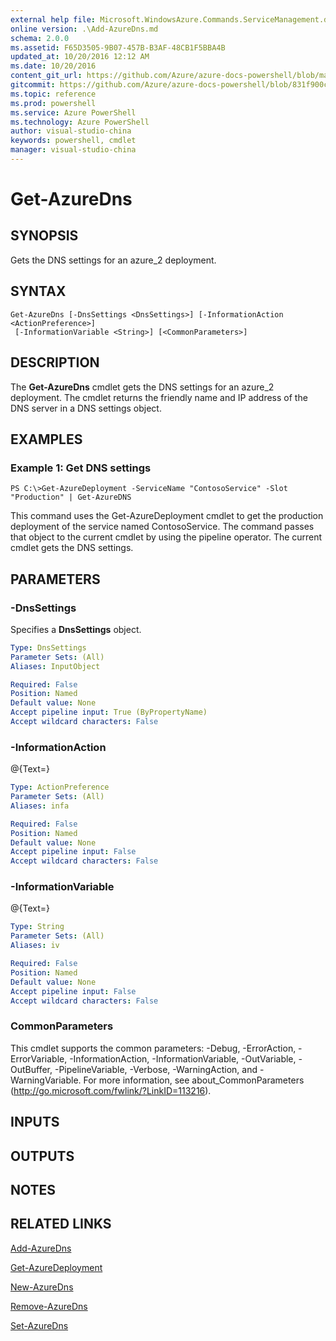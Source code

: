```yaml
---
external help file: Microsoft.WindowsAzure.Commands.ServiceManagement.dll-Help.xml
online version: .\Add-AzureDns.md
schema: 2.0.0
ms.assetid: F65D3505-9B07-457B-B3AF-48CB1F5BBA4B
updated_at: 10/20/2016 12:12 AM
ms.date: 10/20/2016
content_git_url: https://github.com/Azure/azure-docs-powershell/blob/master/azureps-cmdlets-docs/ServiceManagement/Azure.Service/v1.6.1/Get-AzureDns.md
gitcommit: https://github.com/Azure/azure-docs-powershell/blob/831f900c1a4babea8fcc8817cfbc25252a1aa872/azureps-cmdlets-docs/ServiceManagement/Azure.Service/v1.6.1/Get-AzureDns.md
ms.topic: reference
ms.prod: powershell
ms.service: Azure PowerShell
ms.technology: Azure PowerShell
author: visual-studio-china
keywords: powershell, cmdlet
manager: visual-studio-china
---
```


# Get-AzureDns

## SYNOPSIS
Gets the DNS settings for an azure_2 deployment.

## SYNTAX

```
Get-AzureDns [-DnsSettings <DnsSettings>] [-InformationAction <ActionPreference>]
 [-InformationVariable <String>] [<CommonParameters>]
```

## DESCRIPTION
The **Get-AzureDns** cmdlet gets the DNS settings for an azure_2 deployment.
The cmdlet returns the friendly name and IP address of the DNS server in a DNS settings object.

## EXAMPLES

### Example 1: Get DNS settings
```
PS C:\>Get-AzureDeployment -ServiceName "ContosoService" -Slot "Production" | Get-AzureDNS
```

This command uses the Get-AzureDeployment cmdlet to get the production deployment of the service named ContosoService.
The command passes that object to the current cmdlet by using the pipeline operator.
The current cmdlet gets the DNS settings.

## PARAMETERS

### -DnsSettings
Specifies a **DnsSettings** object.

```yaml
Type: DnsSettings
Parameter Sets: (All)
Aliases: InputObject

Required: False
Position: Named
Default value: None
Accept pipeline input: True (ByPropertyName)
Accept wildcard characters: False
```

### -InformationAction
@{Text=}

```yaml
Type: ActionPreference
Parameter Sets: (All)
Aliases: infa

Required: False
Position: Named
Default value: None
Accept pipeline input: False
Accept wildcard characters: False
```

### -InformationVariable
@{Text=}

```yaml
Type: String
Parameter Sets: (All)
Aliases: iv

Required: False
Position: Named
Default value: None
Accept pipeline input: False
Accept wildcard characters: False
```

### CommonParameters
This cmdlet supports the common parameters: -Debug, -ErrorAction, -ErrorVariable, -InformationAction, -InformationVariable, -OutVariable, -OutBuffer, -PipelineVariable, -Verbose, -WarningAction, and -WarningVariable. For more information, see about_CommonParameters (http://go.microsoft.com/fwlink/?LinkID=113216).

## INPUTS

## OUTPUTS

## NOTES

## RELATED LINKS

[Add-AzureDns](.\Add-AzureDns.md)

[Get-AzureDeployment](.\Get-AzureDeployment.md)

[New-AzureDns](.\New-AzureDns.md)

[Remove-AzureDns](.\Remove-AzureDns.md)

[Set-AzureDns](.\Set-AzureDns.md)


